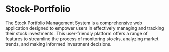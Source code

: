 # Stock-Portfolio
The Stock Portfolio Management System is a comprehensive web application designed to empower users in effectively managing and tracking their stock investments. This user-friendly platform offers a range of features to streamline the process of monitoring stocks, analyzing market trends, and making informed investment decisions.
